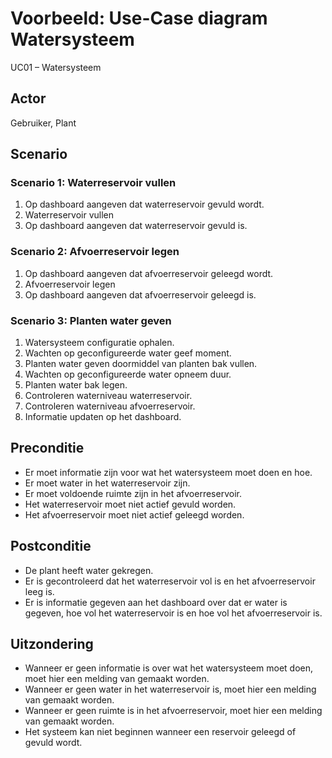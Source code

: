 # Voorbeeld: Use-Case diagram Watersysteem

UC01 – Watersysteem

## Actor

Gebruiker, Plant

## Scenario

### Scenario 1: Waterreservoir vullen

1. Op dashboard aangeven dat waterreservoir gevuld wordt.
2. Waterreservoir vullen
3. Op dashboard aangeven dat waterreservoir gevuld is.

### Scenario 2: Afvoerreservoir legen

1. Op dashboard aangeven dat afvoerreservoir geleegd wordt.
2. Afvoerreservoir legen
3. Op dashboard aangeven dat afvoerreservoir geleegd is.

### Scenario 3: Planten water geven

1. Watersysteem configuratie ophalen.
2. Wachten op geconfigureerde water geef moment.
3. Planten water geven doormiddel van planten bak vullen.
4. Wachten op geconfigureerde water opneem duur.
5. Planten water bak legen.
6. Controleren waterniveau waterreservoir.
7. Controleren waterniveau afvoerreservoir.
8. Informatie updaten op het dashboard.

## Preconditie

- Er moet informatie zijn voor wat het watersysteem moet doen en hoe.
- Er moet water in het waterreservoir zijn.
- Er moet voldoende ruimte zijn in het afvoerreservoir.
- Het waterreservoir moet niet actief gevuld worden.
- Het afvoerreservoir moet niet actief geleegd worden.

## Postconditie

- De plant heeft water gekregen.
- Er is gecontroleerd dat het waterreservoir vol is en het afvoerreservoir leeg is.
- Er is informatie gegeven aan het dashboard over dat er water is gegeven, hoe vol het waterreservoir is en hoe vol het afvoerreservoir is.

## Uitzondering

- Wanneer er geen informatie is over wat het watersysteem moet doen, moet hier een melding van gemaakt worden.
- Wanneer er geen water in het waterreservoir is, moet hier een melding van gemaakt worden.
- Wanneer er geen ruimte is in het afvoerreservoir, moet hier een melding van gemaakt worden.
- Het systeem kan niet beginnen wanneer een reservoir geleegd of gevuld wordt.
